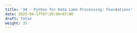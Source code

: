 ```yaml
---
title: '34 - Python for Data Lake Processing: Foundations'
date: 2025-04-17T07:20:00+07:00
draft: false
weight: 35
---
```

